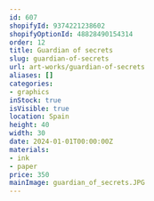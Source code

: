 ```yaml
---
id: 607
shopifyId: 9374221238602
shopifyOptionId: 48828490154314
order: 12
title: Guardian of secrets
slug: guardian-of-secrets
url: art-works/guardian-of-secrets
aliases: []
categories:
- graphics
inStock: true
isVisible: true
location: Spain
height: 40
width: 30
date: 2024-01-01T00:00:00Z
materials:
- ink
- paper
price: 350
mainImage: guardian_of_secrets.JPG
---
```

